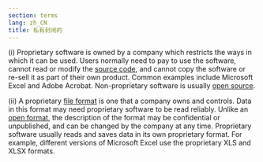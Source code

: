 ```yaml
---
section: terms
lang: zh_CN
title: 私有封闭的
---
```


(i) Proprietary software is owned by a company which restricts the ways in which it can be used. Users normally need to pay to use the software, cannot read or modify the [source code](/glossary/en/terms/source-code/), and cannot copy the software or re-sell it as part of their own product. Common examples include Microsoft Excel and Adobe Acrobat. Non-proprietary software is usually [open source](/glossary/en/terms/open-source/).

(ii) A proprietary [file format](/glossary/en/terms/file-format/) is one that a company owns and controls. Data in this format may need proprietary software to be read reliably. Unlike an [open format](/glossary/en/terms/open-format/), the description of the format may be confidential or unpublished, and can be changed by the company at any time. Proprietary software usually reads and saves data in its own proprietary format. For example, different versions of Microsoft Excel use the proprietary XLS and XLSX formats.
